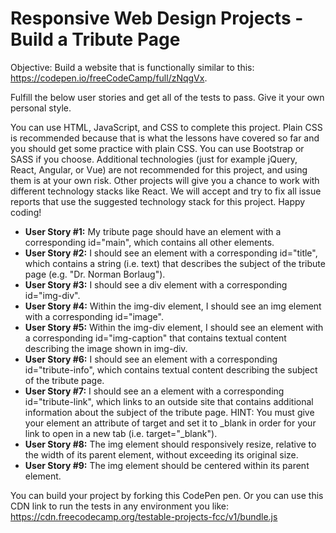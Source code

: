# Responsive Web Design Projects - Build a Tribute Page

Objective: Build a website that is functionally similar to this: https://codepen.io/freeCodeCamp/full/zNqgVx.

Fulfill the below user stories and get all of the tests to pass. Give it your own personal style.

You can use HTML, JavaScript, and CSS to complete this project. Plain CSS is recommended because that is what 
the lessons have covered so far and you should get some practice with plain CSS. You can use Bootstrap or SASS 
if you choose. Additional technologies (just for example jQuery, React, Angular, or Vue) are not recommended for 
this project, and using them is at your own risk. Other projects will give you a chance to work with different 
technology stacks like React. We will accept and try to fix all issue reports that use the suggested technology
stack for this project. Happy coding!

- **User Story #1:** My tribute page should have an element with a corresponding id="main", which contains all other elements.
- **User Story #2:** I should see an element with a corresponding id="title", which contains a string (i.e. text) that describes the subject of the tribute page (e.g. "Dr. Norman Borlaug").
- **User Story #3:** I should see a div element with a corresponding id="img-div".
- **User Story #4:** Within the img-div element, I should see an img element with a corresponding id="image".
- **User Story #5:** Within the img-div element, I should see an element with a corresponding id="img-caption" that contains textual content describing the image shown in img-div.
- **User Story #6:** I should see an element with a corresponding id="tribute-info", which contains textual content describing the subject of the tribute page.
- **User Story #7:** I should see an a element with a corresponding id="tribute-link", which links to an outside site that contains additional information about the subject of the tribute page. HINT: You must give your element an attribute of target and set it to _blank in order for your link to open in a new tab (i.e. target="_blank").
- **User Story #8:** The img element should responsively resize, relative to the width of its parent element, without exceeding its original size.
- **User Story #9:** The img element should be centered within its parent element.

You can build your project by forking this CodePen pen. Or you can use this CDN link to run the tests in any environment you like: 
https://cdn.freecodecamp.org/testable-projects-fcc/v1/bundle.js
